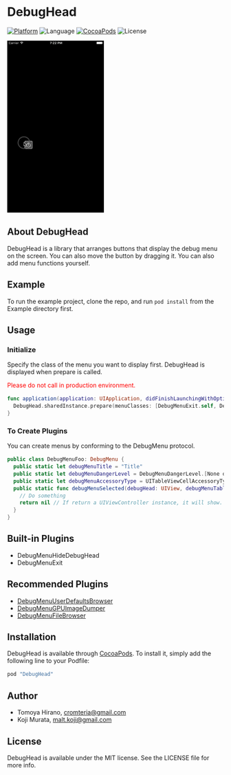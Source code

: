 # DebugHead

[![Platform](https://img.shields.io/cocoapods/p/DebugHead.svg?style=flat)](http://cocoapods.org/pods/DebugHead)
![Language](https://img.shields.io/badge/language-Swift%203.0-orange.svg)
[![CocoaPods](https://img.shields.io/cocoapods/v/DebugHead.svg?style=flat)](http://cocoapods.org/pods/DebugHead)
![License](https://img.shields.io/github/license/malt03/DebugHead.svg?style=flat)

![Screenshot](https://raw.githubusercontent.com/malt03/DebugHead/master/Screenshot.gif)

## About DebugHead

DebugHead is a library that arranges buttons that display the debug menu on the screen.
You can also move the button by dragging it.
You can also add menu functions yourself.

## Example

To run the example project, clone the repo, and run `pod install` from the Example directory first.

## Usage

### Initialize

Specify the class of the menu you want to display first.
DebugHead is displayed when prepare is called.
<p style='color:red'>Please do not call in production environment.</p>

```swift
func application(application: UIApplication, didFinishLaunchingWithOptions launchOptions: [NSObject: AnyObject]?) -> Bool {
  DebugHead.sharedInstance.prepare(menuClasses: [DebugMenuExit.self, DebugMenuHideDebugHead.self/*, and your plugins */])
}
```

### To Create Plugins

You can create menus by conforming to the DebugMenu protocol.

```swift
public class DebugMenuFoo: DebugMenu {
  public static let debugMenuTitle = "Title"
  public static let debugMenuDangerLevel = DebugMenuDangerLevel.[None or Low or High or Extreme]
  public static let debugMenuAccessoryType = UITableViewCellAccessoryType.None
  public static func debugMenuSelected(debugHead: UIView, debugMenuTableViewController: UITableViewController) -> UIViewController? {
    // Do something
    return nil // If return a UIViewController instance, it will show.
  }
}
```

## Built-in Plugins
- DebugMenuHideDebugHead
- DebugMenuExit

## Recommended Plugins
- [DebugMenuUserDefaultsBrowser](https://cocoapods.org/pods/DebugMenuUserDefaultsBrowser)
- [DebugMenuGPUImageDumper](https://cocoapods.org/pods/DebugMenuGPUImageDumper)
- [DebugMenuFileBrowser](http://cocoapods.org/pods/DebugMenuFileBrowser)

## Installation

DebugHead is available through [CocoaPods](http://cocoapods.org). To install
it, simply add the following line to your Podfile:

```ruby
pod "DebugHead"
```

## Author

- Tomoya Hirano, cromteria@gmail.com
- Koji Murata, malt.koji@gmail.com

## License

DebugHead is available under the MIT license. See the LICENSE file for more info.
